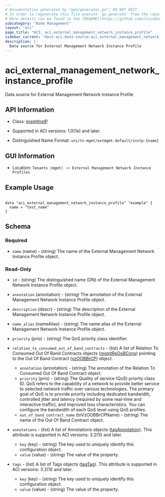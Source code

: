 ```yaml
---
# Documentation generated by "gen/generator.go"; DO NOT EDIT.
# In order to regenerate this file execute `go generate` from the repository root.
# More details can be found in the [README](https://github.com/CiscoDevNet/terraform-provider-aci/blob/master/README.md).
subcategory: "Node Management"
layout: "aci"
page_title: "ACI: aci_external_management_network_instance_profile"
sidebar_current: "docs-aci-data-source-aci_external_management_network_instance_profile"
description: |-
  Data source for External Management Network Instance Profile
---
```


# aci_external_management_network_instance_profile #

Data source for External Management Network Instance Profile

## API Information ##

* Class: [mgmtInstP](https://pubhub.devnetcloud.com/media/model-doc-latest/docs/app/index.html#/objects/mgmtInstP/overview)

* Supported in ACI versions: 1.0(1e) and later.

* Distinguished Name Format: `uni/tn-mgmt/extmgmt-default/instp-{name}`

## GUI Information ##

* Location: `Tenants (mgmt) -> External Management Network Instance Profiles`

## Example Usage ##

```hcl

data "aci_external_management_network_instance_profile" "example" {
  name = "test_name"
}

```

## Schema ##

### Required ###

* `name` (name) - (string) The name of the External Management Network Instance Profile object.

### Read-Only ###

* `id` - (string) The distinguished name (DN) of the External Management Network Instance Profile object.
* `annotation` (annotation) - (string) The annotation of the External Management Network Instance Profile object.
* `description` (descr) - (string) The description of the External Management Network Instance Profile object.
* `name_alias` (nameAlias) - (string) The name alias of the External Management Network Instance Profile object.
* `priority` (prio) - (string) The QoS priority class identifier.

* `relation_to_consumed_out_of_band_contracts` - (list) A list of Relation To Consumed Out Of Band Contracts objects ([mgmtRsOoBCons](https://pubhub.devnetcloud.com/media/model-doc-latest/docs/app/index.html#/objects/mgmtRsOoBCons/overview)) pointing to the Out Of Band Contract ([vzOOBBrCP](https://pubhub.devnetcloud.com/media/model-doc-latest/docs/app/index.html#/objects/vzOOBBrCP/overview)) object.
  * `annotation` (annotation) - (string) The annotation of the Relation To Consumed Out Of Band Contract object.
  * `priority` (prio) - (string) The Quality of service (QoS) priority class ID. QoS refers to the capability of a network to provide better service to selected network traffic over various technologies. The primary goal of QoS is to provide priority including dedicated bandwidth, controlled jitter and latency (required by some real-time and interactive traffic), and improved loss characteristics. You can configure the bandwidth of each QoS level using QoS profiles.
  * `out_of_band_contract_name` (tnVzOOBBrCPName) - (string) The name of the Out Of Band Contract object.

* `annotations` - (list) A list of Annotations objects ([tagAnnotation](https://pubhub.devnetcloud.com/media/model-doc-latest/docs/app/index.html#/objects/tagAnnotation/overview)). This attribute is supported in ACI versions: 3.2(1l) and later.
  * `key` (key) - (string) The key used to uniquely identify this configuration object.
  * `value` (value) - (string) The value of the property.

* `tags` - (list) A list of Tags objects ([tagTag](https://pubhub.devnetcloud.com/media/model-doc-latest/docs/app/index.html#/objects/tagTag/overview)). This attribute is supported in ACI versions: 3.2(1l) and later.
  * `key` (key) - (string) The key used to uniquely identify this configuration object.
  * `value` (value) - (string) The value of the property.
